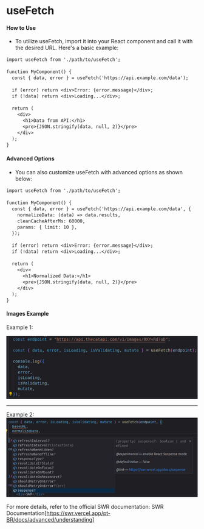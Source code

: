 # useFetch

#### How to Use

- To utilize useFetch, import it into your React component and call it with the desired URL. Here's a basic example:

```
import useFetch from './path/to/useFetch';

function MyComponent() {
  const { data, error } = useFetch('https://api.example.com/data');

  if (error) return <div>Error: {error.message}</div>;
  if (!data) return <div>Loading...</div>;

  return (
    <div>
      <h1>Data from API:</h1>
      <pre>{JSON.stringify(data, null, 2)}</pre>
    </div>
  );
}
```

#### Advanced Options

- You can also customize useFetch with advanced options as shown below:

```
import useFetch from './path/to/useFetch';

function MyComponent() {
  const { data, error } = useFetch('https://api.example.com/data', {
    normalizeData: (data) => data.results,
    cleanCacheAfterMs: 60000,
    params: { limit: 10 },
  });

  if (error) return <div>Error: {error.message}</div>;
  if (!data) return <div>Loading...</div>;

  return (
    <div>
      <h1>Normalized Data:</h1>
      <pre>{JSON.stringify(data, null, 2)}</pre>
    </div>
  );
}
```

#### Images Example
Example 1: 

<img src="./image.png" alt="example-1">

--- 

Example 2:
<img src="./image-2.png" alt="example-2">


For more details, refer to the official SWR documentation:
SWR Documentation[https://swr.vercel.app/pt-BR/docs/advanced/understanding]
